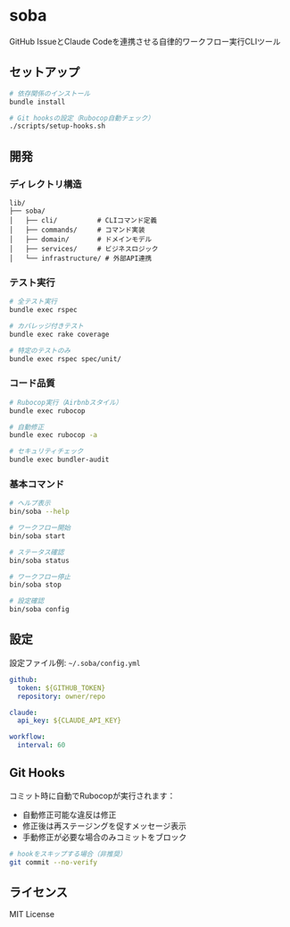 # soba

GitHub IssueとClaude Codeを連携させる自律的ワークフロー実行CLIツール

## セットアップ

```bash
# 依存関係のインストール
bundle install

# Git hooksの設定（Rubocop自動チェック）
./scripts/setup-hooks.sh
```

## 開発

### ディレクトリ構造

```
lib/
├── soba/
│   ├── cli/          # CLIコマンド定義
│   ├── commands/     # コマンド実装
│   ├── domain/       # ドメインモデル
│   ├── services/     # ビジネスロジック
│   └── infrastructure/ # 外部API連携
```

### テスト実行

```bash
# 全テスト実行
bundle exec rspec

# カバレッジ付きテスト
bundle exec rake coverage

# 特定のテストのみ
bundle exec rspec spec/unit/
```

### コード品質

```bash
# Rubocop実行（Airbnbスタイル）
bundle exec rubocop

# 自動修正
bundle exec rubocop -a

# セキュリティチェック
bundle exec bundler-audit
```

### 基本コマンド

```bash
# ヘルプ表示
bin/soba --help

# ワークフロー開始
bin/soba start

# ステータス確認
bin/soba status

# ワークフロー停止
bin/soba stop

# 設定確認
bin/soba config
```

## 設定

設定ファイル例: `~/.soba/config.yml`

```yaml
github:
  token: ${GITHUB_TOKEN}
  repository: owner/repo

claude:
  api_key: ${CLAUDE_API_KEY}

workflow:
  interval: 60
```

## Git Hooks

コミット時に自動でRubocopが実行されます：
- 自動修正可能な違反は修正
- 修正後は再ステージングを促すメッセージ表示
- 手動修正が必要な場合のみコミットをブロック

```bash
# hookをスキップする場合（非推奨）
git commit --no-verify
```

## ライセンス

MIT License